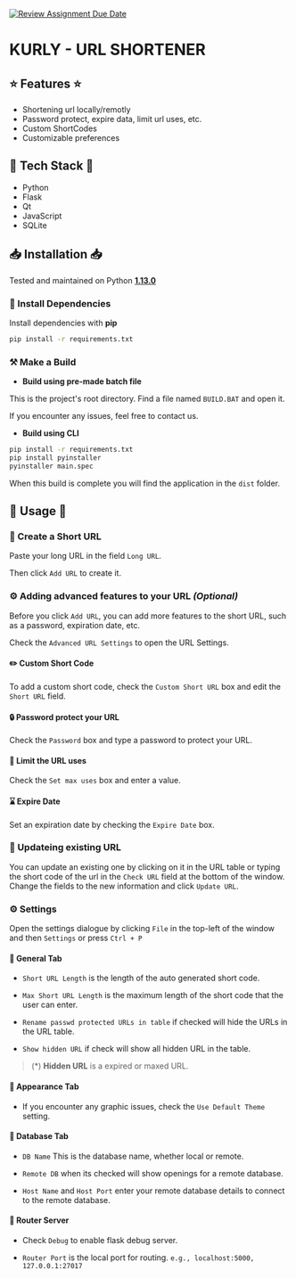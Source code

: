 [![Review Assignment Due Date](https://classroom.github.com/assets/deadline-readme-button-22041afd0340ce965d47ae6ef1cefeee28c7c493a6346c4f15d667ab976d596c.svg)](https://classroom.github.com/a/fULRwKMW)


# KURLY - URL SHORTENER

## ⭐ Features ⭐

- Shortening url locally/remotly
- Password protect, expire data, limit url uses, etc.
- Custom ShortCodes
- Customizable preferences


## 🚀 Tech Stack 🚀

 * Python
 * Flask
 * Qt
 * JavaScript
 * SQLite


## 📥 Installation 📥

Tested and maintained on Python **[1.13.0](https://www.python.org/downloads/release/python-3130/)**

### 🧱 Install Dependencies

Install dependencies with **pip**

```bash
pip install -r requirements.txt
```

### ⚒️ Make a Build

 - **Build using pre-made batch file**

This is the project's root directory. Find a file named `BUILD.BAT` and open it.

If you encounter any issues, feel free to contact us.

 - **Build using CLI**

```bash
pip install -r requirements.txt
pip install pyinstaller
pyinstaller main.spec
```
When this build is complete you will find the application in the `dist` folder.
    
## 📎 Usage 📎

### 🔗 Create a Short URL

Paste your long URL in the field `Long URL`.

Then click `Add URL` to create it.

### ⚙️ Adding advanced features to your URL *(Optional)*

Before you click `Add URL`, you can add more features to the short URL, such as a password, expiration date, etc.

Check the `Advanced URL Settings` to open the URL Settings.

#### ✏️ Custom Short Code

To add a custom short code, check the `Custom Short URL` box and edit the `Short URL` field.

#### 🔒 Password protect your URL

Check the `Password` box and type a password to protect your URL.

#### 🔩  Limit the URL uses

Check the `Set max uses` box and enter a value.

#### ⌛ Expire Date

Set an expiration date by checking the `Expire Date` box.

### 📝 Updateing existing URL

You can update an existing one by clicking on it in the URL table or typing the short code of the url in the `Check URL` field at the bottom of the window. Change the fields to the new information and click `Update URL`.

### ⚙️ Settings

Open the settings dialogue by clicking `File` in the top-left of the window and then `Settings` or press `Ctrl + P`

#### 📃 General Tab

- `Short URL Length` is the length of the auto generated short code.

- `Max Short URL Length` is the maximum length of the short code that the user can enter.

- `Rename passwd protected URLs in table` if checked will hide the URLs in the URL table.

- `Show hidden URL` if check will show all hidden URL in the table.

> (*) **Hidden URL** is a expired or maxed URL.

#### 🎨 Appearance Tab

- If you encounter any graphic issues, check the `Use Default Theme` setting.

#### 🧾 Database Tab

- `DB Name` This is the database name, whether local or remote.

- `Remote DB` when its checked will show openings for a remote database.

- `Host Name` and `Host Port` enter your remote database details to connect to the remote database.

#### 📶 Router Server

- Check `Debug` to enable flask debug server.

- `Router Port` is the local port for routing. `e.g., localhost:5000, 127.0.0.1:27017`




